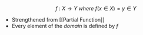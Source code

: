 $$f \ : \ X \to Y \ where \ f(x \in X) = y \in Y$$
- Strengthened from [[Partial Function]]
- Every element of the $domain$ is defined by $f$